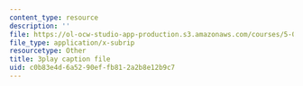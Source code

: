 ```yaml
---
content_type: resource
description: ''
file: https://ol-ocw-studio-app-production.s3.amazonaws.com/courses/5-07sc-biological-chemistry-i-fall-2013/c0b83e4d6a5290effb812a2b8e12b9c7_ziJc5pSF5aM.srt
file_type: application/x-subrip
resourcetype: Other
title: 3play caption file
uid: c0b83e4d-6a52-90ef-fb81-2a2b8e12b9c7
---
```

